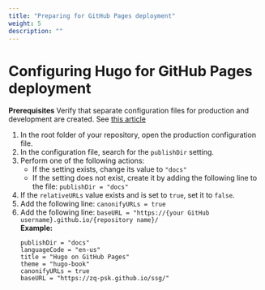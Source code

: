 ```yaml
---
title: "Preparing for GitHub Pages deployment"
weight: 5
description: ""
---
```

# Configuring Hugo for GitHub Pages deployment

**Prerequisites**
Verify that separate configuration files for production and development are created. See [this article](/docs/hugo/config)

1. In the root folder of your repository, open the production configuration file.
2. In the configuration file, search for the `publishDir` setting.
3. Perform one of the following actions:
   - If the setting exists, change its value to `"docs"`
   - If the setting does not exist, create it by adding the following line to the file: `publishDir = "docs"`
3. If the `relativeURLs` value exists and is set to `true`, set it to `false`.
4. Add the following line: `canonifyURLs = true`
5. Add the following line: `baseURL = "https://{your GitHub username}.github.io/{repository name}/`  
**Example:**  
   ```
   publishDir = "docs"
   languageCode = "en-us"
   title = "Hugo on GitHub Pages"
   theme = "hugo-book"
   canonifyURLs = true
   baseURL = "https://zq-psk.github.io/ssg/"
   ```